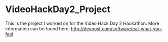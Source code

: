 # VideoHackDay2_Project
This is the project I worked on for the Video Hack Day 2 Hackathon. More information can be found here: http://devpost.com/software/eat-what-you-feel

